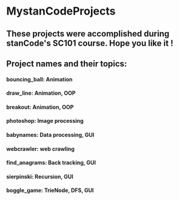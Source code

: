 # MystanCodeProjects
## These projects were accomplished during stanCode's SC101 course. Hope you like it !
## Project names and their topics: 
#### bouncing_ball: Animation
#### draw_line:     Animation, OOP
#### breakout:      Animation, OOP
#### photoshop:     Image processing
#### babynames:     Data processing, GUI
#### webcrawler:    web crawling
#### find_anagrams: Back tracking, GUI
#### sierpinski:    Recursion, GUI
#### boggle_game:   TrieNode, DFS, GUI

